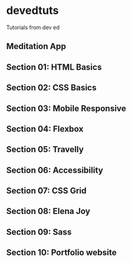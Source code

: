 # devedtuts
Tutorials from dev ed

## Meditation App
## Section 01: HTML Basics
## Section 02: CSS Basics
## Section 03: Mobile Responsive
## Section 04: Flexbox
## Section 05: Travelly
## Section 06: Accessibility
## Section 07: CSS Grid
## Section 08: Elena Joy
## Section 09: Sass
## Section 10: Portfolio website

